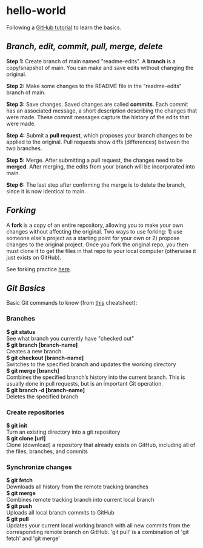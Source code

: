 # hello-world
Following a [GitHub tutorial](https://docs.github.com/en/get-started/quickstart/hello-world) to learn the basics. 

## _Branch, edit, commit, pull, merge, delete_  
**Step 1:** Create branch of main named "readme-edits". A **branch** is a copy/snapshot of main. You can make and save edits without changing the original.  

**Step 2:** Make some changes to the README file in the "readme-edits" branch of main.   

**Step 3:** Save changes. Saved changes are called **commits**. Each commit has an associated message, a short description describing the changes that were made. These commit messages capture the history of the edits that were made.   

**Step 4:** Submit a **pull request**, which proposes your branch changes to be applied to the original. Pull requests show diffs (differences) between the two branches.   

**Step 5:** Merge. After submitting a pull request, the changes need to be **merged**. After merging, the edits from your branch will be incorporated into main.   

**Step 6:** The last step after confirming the merge is to delete the branch, since it is now identical to main.   


## _Forking_  
A **fork** is a copy of an entire repository, allowing you to make your own changes without affecting the original. Two ways to use forking: 1) use someone else's project as a starting point for your own or 2) propose changes to the original project. Once you fork the original repo, you then must clone it to get the files in that repo to your local computer (otherwise it just exists on GitHub).  
  
See forking practice [here](https://github.com/kyut0/Spoon-Knife).  


## _Git Basics_  
Basic Git commands to know (from [this](https://training.github.com/downloads/github-git-cheat-sheet.pdf) cheatsheet):  

### Branches
**$ git status**  
See what branch you currently have "checked out"  
**$ git branch [branch-name]**  
Creates a new branch  
**$ git checkout [branch-name]**  
Switches to the specified branch and updates the working directory  
**$ git merge [branch]**  
Combines the specified branch’s history into the current branch. This is usually done in pull requests, but is an important Git operation.  
**$ git branch -d [branch-name]**  
Deletes the specified branch  
  
### Create repositories  
**$ git init**  
Turn an existing directory into a git repository  
**$ git clone [url]**  
Clone (download) a repository that already exists on GitHub, including all of the files, branches, and commits  

### Synchronize changes
**$ git fetch**  
Downloads all history from the remote tracking branches  
**$ git merge**  
Combines remote tracking branch into current local branch  
**$ git push**  
Uploads all local branch commits to GitHub  
**$ git pull**  
Updates your current local working branch with all new commits from the corresponding remote branch on GitHub. 'git pull' is a combination of 'git fetch' and 'git merge'  

